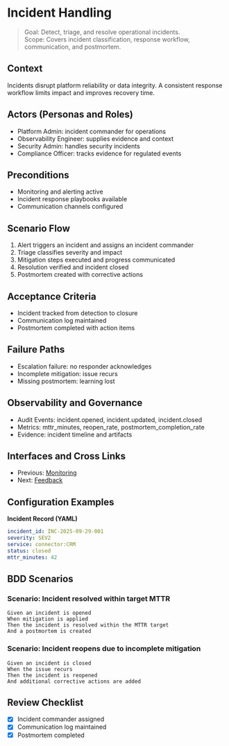 # Incident Handling

> Goal: Detect, triage, and resolve operational incidents.  
> Scope: Covers incident classification, response workflow, communication, and postmortem.

## Context
Incidents disrupt platform reliability or data integrity. A consistent response workflow limits impact and improves recovery time.

## Actors (Personas and Roles)
- Platform Admin: incident commander for operations
- Observability Engineer: supplies evidence and context
- Security Admin: handles security incidents
- Compliance Officer: tracks evidence for regulated events

## Preconditions
- Monitoring and alerting active
- Incident response playbooks available
- Communication channels configured

## Scenario Flow
1. Alert triggers an incident and assigns an incident commander
2. Triage classifies severity and impact
3. Mitigation steps executed and progress communicated
4. Resolution verified and incident closed
5. Postmortem created with corrective actions

## Acceptance Criteria
- Incident tracked from detection to closure
- Communication log maintained
- Postmortem completed with action items

## Failure Paths
- Escalation failure: no responder acknowledges
- Incomplete mitigation: issue recurs
- Missing postmortem: learning lost

## Observability and Governance
- Audit Events: incident.opened, incident.updated, incident.closed
- Metrics: mttr_minutes, reopen_rate, postmortem_completion_rate
- Evidence: incident timeline and artifacts

## Interfaces and Cross Links
- Previous: [Monitoring](10-observability-monitoring.md)
- Next: [Feedback](11-feedback.md)

## Configuration Examples

**Incident Record (YAML)**
```yaml
incident_id: INC-2025-09-29-001
severity: SEV2
service: connector:CRM
status: closed
mttr_minutes: 42
```

## BDD Scenarios

### Scenario: Incident resolved within target MTTR
```gherkin
Given an incident is opened
When mitigation is applied
Then the incident is resolved within the MTTR target
And a postmortem is created
```

### Scenario: Incident reopens due to incomplete mitigation
```gherkin
Given an incident is closed
When the issue recurs
Then the incident is reopened
And additional corrective actions are added
```

## Review Checklist
- [x] Incident commander assigned
- [x] Communication log maintained
- [x] Postmortem completed
